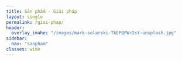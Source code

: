 ```yaml
---
title: Sản phẩm - Giải pháp
layout: single
permalink: /giai-phap/
header:
  overlay_imahe: "/images/mark-solarski-TkEPQPWr2sY-unsplash.jpg"
sidebar:
  nav: "sanpham"
classes: wide
---
```

